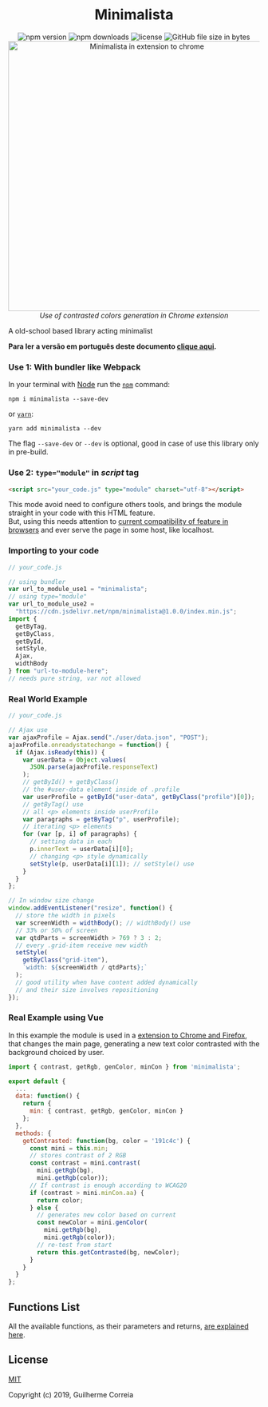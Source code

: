 <h1 align="center">Minimalista</h1>

<p align="center">
  <img alt="npm version" src="https://img.shields.io/npm/v/minimalista.svg">
  <img alt="npm downloads" src="https://img.shields.io/npm/dm/minimalista.svg?label=npm%20downloads">
  <img alt="license" src="https://img.shields.io/npm/l/minimalista.svg">
  <img alt="GitHub file size in bytes" src="https://img.shields.io/github/size/guidevloper/minimalista/index.js.svg?label=github%20module%20size"><br>
  <img width="540px" alt="Minimalista in extension to chrome" src="https://i.pinimg.com/originals/f6/05/74/f60574b4fb1393db4f6843303759af73.gif">
  <br><em align="center">Use of contrasted colors generation in Chrome extension</em>
</p>

A old-school based library acting minimalist

**Para ler a versão em português deste documento [clique aqui](https://github.com/GuiDevloper/minimalista/blob/master/README.md).**

### Use 1: With bundler like Webpack

In your terminal with [Node](https://nodejs.org) run the [`npm`](https://www.npmjs.com/get-npm) command:

```
npm i minimalista --save-dev
```

or [`yarn`](https://yarnpkg.com):

```
yarn add minimalista --dev
```

The flag `--save-dev` or `--dev` is optional, good in case of use this library only in pre-build.

### Use 2: ```type="module"``` in _script_ tag

```html
<script src="your_code.js" type="module" charset="utf-8"></script>
```

This mode avoid need to configure others tools, and brings the module straight in your code with this HTML feature.<br>
But, using this needs attention to [current compatibility of feature in browsers](https://caniuse.com/#search=JavaScript%20modules%20script%20tag) and ever serve the page in some host, like localhost.

### Importing to your code

```javascript
// your_code.js

// using bundler
var url_to_module_use1 = "minimalista";
// using type="module"
var url_to_module_use2 =
  "https://cdn.jsdelivr.net/npm/minimalista@1.0.0/index.min.js";
import {
  getByTag,
  getByClass,
  getById,
  setStyle,
  Ajax,
  widthBody
} from "url-to-module-here";
// needs pure string, var not allowed

```
### Real World Example

```javascript
// your_code.js

// Ajax use
var ajaxProfile = Ajax.send("./user/data.json", "POST");
ajaxProfile.onreadystatechange = function() {
  if (Ajax.isReady(this)) {
    var userData = Object.values(
      JSON.parse(ajaxProfile.responseText)
    );
    // getById() + getByClass()
    // the #user-data element inside of .profile
    var userProfile = getById("user-data", getByClass("profile")[0]);
    // getByTag() use
    // all <p> elements inside userProfile
    var paragraphs = getByTag("p", userProfile);
    // iterating <p> elements
    for (var [p, i] of paragraphs) {
      // setting data in each
      p.innerText = userData[i][0];
      // changing <p> style dynamically
      setStyle(p, userData[i][1]); // setStyle() use
    }
  }
};

// In window size change
window.addEventListener("resize", function() {
  // store the width in pixels
  var screenWidth = widthBody(); // widthBody() use
  // 33% or 50% of screen
  var qtdParts = screenWidth > 769 ? 3 : 2;
  // every .grid-item receive new width
  setStyle(
    getByClass("grid-item"),
    `width: ${screenWidth / qtdParts};`
  );
  // good utility when have content added dynamically
  // and their size involves repositioning
});
```
### Real Example using Vue

In this example the module is used in a [extension to Chrome and Firefox](https://github.com/guidevloper/what-have-you-made-today), that changes the main page, generating a new text color contrasted with the background choiced by user.

```javascript
import { contrast, getRgb, genColor, minCon } from 'minimalista';

export default {
  ...
  data: function() {
    return {
      min: { contrast, getRgb, genColor, minCon }
    };
  },
  methods: {
    getContrasted: function(bg, color = '191c4c') {
      const mini = this.min;
      // stores contrast of 2 RGB
      const contrast = mini.contrast(
        mini.getRgb(bg),
        mini.getRgb(color));
      // If contrast is enough according to WCAG20
      if (contrast > mini.minCon.aa) {
        return color;
      } else {
        // generates new color based on current
        const newColor = mini.genColor(
          mini.getRgb(bg),
          mini.getRgb(color));
        // re-test from start
        return this.getContrasted(bg, newColor);
      }
    }
  }
};
```

## Functions List

All the available functions, as their parameters and returns, [are explained here](https://github.com/GuiDevloper/minimalista/blob/master/functions_list_en.md).

## License
[MIT](https://github.com/GuiDevloper/minimalista/blob/master/LICENSE)

Copyright (c) 2019, Guilherme Correia
